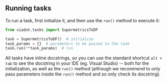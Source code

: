 ## Running tasks

To run a task, first initialize it, and then use the `run()` method to execute it:

```python
from viadot.tasks import SupermetricsToDF

task = SupermetricsToDF()  # initialize
task_params = {}  # parameters to be passed to the task
task.run(**task_params)  # run
```

All tasks have inline docstrings, so you can use the standard shortcut `alt + tab` to see the docstring in your IDE (eg. Visual Studio) -- both for
the initialization, as well as the `run()` method (although we recommend to only pass parameters inside the `run()` method and so only check its docstring).